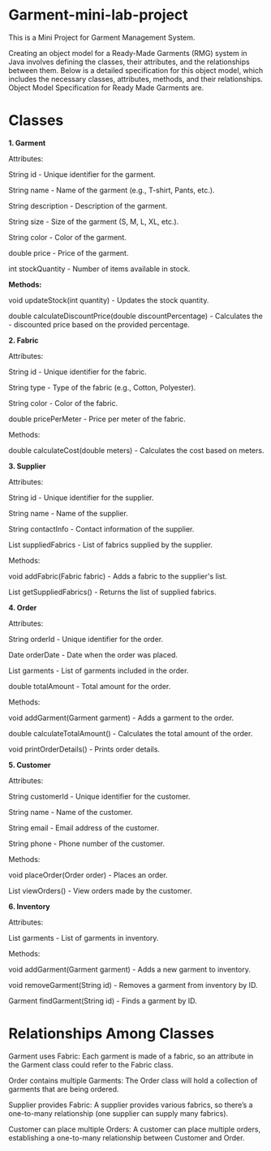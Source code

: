 # Garment-mini-lab-project
This is a Mini Project for Garment Management System.

Creating an object model for a Ready-Made Garments (RMG) system in Java involves defining the classes, their attributes, and the relationships between them. Below is a detailed specification for this object model, which includes the necessary classes, attributes, methods, and their relationships. Object Model Specification for Ready Made Garments are.

# Classes
**1. Garment**

Attributes:

String id - Unique identifier for the garment.

String name - Name of the garment (e.g., T-shirt, Pants, etc.).

String description - Description of the garment.

String size - Size of the garment (S, M, L, XL, etc.).

String color - Color of the garment.

double price - Price of the garment.

int stockQuantity - Number of items available in stock.

**Methods:**

void updateStock(int quantity) - Updates the stock quantity.

double calculateDiscountPrice(double discountPercentage) - Calculates the - discounted price based on the provided percentage.


**2. Fabric**

Attributes:

String id - Unique identifier for the fabric.

String type - Type of the fabric (e.g., Cotton, Polyester).

String color - Color of the fabric.

double pricePerMeter - Price per meter of the fabric.


Methods:


double calculateCost(double meters) - Calculates the cost based on meters.

**3. Supplier**


Attributes:

String id - Unique identifier for the supplier.

String name - Name of the supplier.

String contactInfo - Contact information of the supplier.

List suppliedFabrics - List of fabrics supplied by the supplier.


Methods:

void addFabric(Fabric fabric) - Adds a fabric to the supplier's list.

List getSuppliedFabrics() - Returns the list of supplied fabrics.


**4. Order**


Attributes:

String orderId - Unique identifier for the order.

Date orderDate - Date when the order was placed.

List garments - List of garments included in the order.

double totalAmount - Total amount for the order.


Methods:

void addGarment(Garment garment) - Adds a garment to the order.

double calculateTotalAmount() - Calculates the total amount of the order.

void printOrderDetails() - Prints order details.


**5. Customer**


Attributes:


String customerId - Unique identifier for the customer.

String name - Name of the customer.

String email - Email address of the customer.

String phone - Phone number of the customer.


Methods:

void placeOrder(Order order) - Places an order.

List viewOrders() - View orders made by the customer.


**6. Inventory**


Attributes:

List garments - List of garments in inventory.


Methods:

void addGarment(Garment garment) - Adds a new garment to inventory.

void removeGarment(String id) - Removes a garment from inventory by ID.

Garment findGarment(String id) - Finds a garment by ID.

# Relationships Among Classes

Garment uses Fabric: Each garment is made of a fabric, so an attribute in the Garment class could refer to the Fabric class.

Order contains multiple Garments: The Order class will hold a collection of garments that are being ordered.

Supplier provides Fabric: A supplier provides various fabrics, so there’s a one-to-many relationship (one supplier can supply many fabrics).

Customer can place multiple Orders: A customer can place multiple orders, establishing a one-to-many relationship between Customer and Order.



